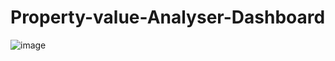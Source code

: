 # Property-value-Analyser-Dashboard
![image](https://github.com/darpanmittal/Property-value-Analyser-Dashboard/assets/89724797/e6aca6bd-8af2-420a-a12a-025efa788982)

